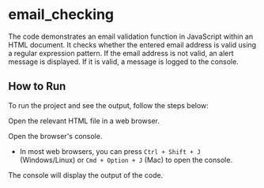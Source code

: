 # email_checking

The code demonstrates an email validation function in JavaScript within an HTML document.
It checks whether the entered email address is valid using a regular expression pattern.
If the email address is not valid, an alert message is displayed.
If it is valid, a message is logged to the console.

## How to Run

To run the project and see the output, follow the steps below:

Open the relevant HTML file in a web browser.

Open the browser's console.
- In most web browsers, you can press `Ctrl + Shift + J` (Windows/Linux) or `Cmd + Option + J` (Mac) to open the console.

The console will display the output of the code.
